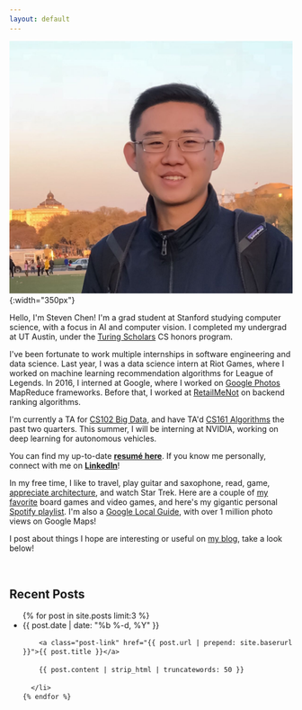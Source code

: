 ```yaml
---
layout: default
---
```


![Stanford](/assets/dc_steven_chen.jpg){:width="350px"}

Hello, I'm Steven Chen! I'm a grad student at Stanford studying computer science, with a focus in AI and computer vision. I completed my undergrad at UT Austin, under the [Turing Scholars][turing] CS honors program.

I've been fortunate to work multiple internships in software engineering and data science. Last year, I was a data science intern at Riot Games, where I worked on machine learning recommendation algorithms for League of Legends. In 2016, I interned at Google, where I worked on [Google Photos][photos] MapReduce frameworks. Before that, I worked at [RetailMeNot][rmn] on backend ranking algorithms.

I'm currently a TA for [CS102 Big Data][cs102], and have TA'd [CS161 Algorithms][cs161] the past two quarters. This summer, I will be interning at NVIDIA, working on deep learning for autonomous vehicles.

You can find my up-to-date **[resumé here][resume]**. If you know me personally, connect with me on **[LinkedIn][linkedin]**!

In my free time, I like to travel, play guitar and saxophone, read, game, [appreciate architecture][arch], and watch Star Trek. Here are a couple of [my favorite][favorites] board games and video games, and here's my gigantic personal [Spotify playlist][spotify]. I'm also a [Google Local Guide][local], with over 1 million photo views on Google Maps!

I post about things I hope are interesting or useful on [my blog][blog], take a look below!

<br />

<h2 class="recent-title">Recent Posts</h2>

<ul class="post-list">
    {% for post in site.posts limit:3 %}
      <li>
        <span class="post-meta">{{ post.date | date: "%b %-d, %Y" }}</span>
        
        <a class="post-link" href="{{ post.url | prepend: site.baserurl }}">{{ post.title }}</a>
        
        {{ post.content | strip_html | truncatewords: 50 }}

      </li>
    {% endfor %}
</ul>

[turing]: https://www.cs.utexas.edu/turing-scholars
[deans]: https://cns.utexas.edu/honors/honors-programs-center/deans-scholars
[iot]: https://en.wikipedia.org/wiki/Internet_of_Things
[rmn]: http://www.retailmenot.com
[google]: http://www.google.com
[mtnview]: http://www.google.com/about/careers/locations/mountain-view/
[photos]: https://www.google.com/photos/about/?page=auto-backup
[resume]: /assets/steven_chen_resume.pdf
[favorites]: http://amzn.com/w/3M7DGS728ZX5Q
[local]: https://www.google.com/local/guides/
[blog]: /blog
[riot]: http://www.riotgames.com
[arch]: https://mitpress.mit.edu/books/experiencing-architecture
[linkedin]: https://www.linkedin.com/in/stevenzchen
[cs161]: http://cs161.stanford.edu
[cs102]: http://cs102.stanford.edu
[spotify]: https://open.spotify.com/user/stevenzc/playlist/6QPJvtr4AG96c1XUskYHs3?si=2OGtXcHISeSCYOZgKBkpWg
